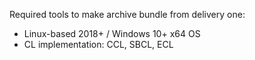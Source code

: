 Required tools to make archive bundle from delivery one:
* Linux-based 2018+ / Windows 10+ x64 OS
* CL implementation: CCL, SBCL, ECL
